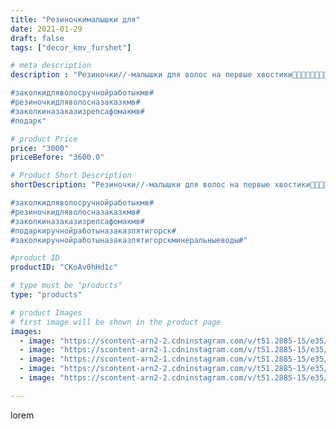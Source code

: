 ```yaml
---
title: "Резиночкималышки для"
date: 2021-01-29
draft: false
tags: ["decor_kmv_furshet"]

# meta description
description : "Резиночки//-малышки для волос на первые хвостики🌸🌸🌺🌺👧🏻👧🏻.

#заколкидляволосручнойработыкмв#
#резиночкидляволосназаказкмв#
#заколкиназаказизрепсафомакмв#
#подарк"

# product Price
price: "3000"
priceBefore: "3600.0"

# Product Short Description
shortDescription: "Резиночки//-малышки для волос на первые хвостики🌸🌸🌺🌺👧🏻👧🏻.

#заколкидляволосручнойработыкмв#
#резиночкидляволосназаказкмв#
#заколкиназаказизрепсафомакмв#
#подаркиручнойработыназаказпятигорск#
#заколкиручнойработыназаказпятигорскминеральныеводы#"

#product ID
productID: "CKoAv0hHd1c"

# type must be "products"
type: "products"

# product Images
# first image will be shown in the product page
images:
  - image: "https://scontent-arn2-2.cdninstagram.com/v/t51.2885-15/e35/p1080x1080/142996122_1075507139617268_193506707444940908_n.jpg?tp=1&_nc_ht=scontent-arn2-2.cdninstagram.com&_nc_cat=108&_nc_ohc=bnin0OQp_V0AX9EMNCo&oh=2717f4a310e6473eeb4d8b73fee8a5f2&oe=6072FB23&ig_cache_key=MjQ5NzI0OTI3NTUyMjQ0NzEwMA%3D%3D.2"
  - image: "https://scontent-arn2-1.cdninstagram.com/v/t51.2885-15/e35/p1080x1080/143656473_243110430658575_4819225380047623659_n.jpg?tp=1&_nc_ht=scontent-arn2-1.cdninstagram.com&_nc_cat=103&_nc_ohc=lnPEPM8e3b0AX9KzJky&oh=f8bfea35b873cc33df1103e694dcf044&oe=60743548&ig_cache_key=MjQ5NzI0OTI3NTUzMDc3MjYwMQ%3D%3D.2"
  - image: "https://scontent-arn2-1.cdninstagram.com/v/t51.2885-15/e35/p1080x1080/143052887_699106574092183_698515561430200960_n.jpg?tp=1&_nc_ht=scontent-arn2-1.cdninstagram.com&_nc_cat=107&_nc_ohc=cNTHptgmRWsAX80uJON&oh=f2982d0b5a012da6b6a926b20dca9b21&oe=60765CE6&ig_cache_key=MjQ5NzI0OTI3NTUzOTIzNDk4OA%3D%3D.2"
  - image: "https://scontent-arn2-2.cdninstagram.com/v/t51.2885-15/e35/p1080x1080/143760247_324718548894752_9127323821467229582_n.jpg?tp=1&_nc_ht=scontent-arn2-2.cdninstagram.com&_nc_cat=108&_nc_ohc=HhRN5aDuHX4AX-1guQx&oh=c00d6d5d63c52d10c05dac2b8ddfc21a&oe=6075314C&ig_cache_key=MjQ5NzI0OTI3NTU0NzUxNDMxNg%3D%3D.2"
  - image: "https://scontent-arn2-2.cdninstagram.com/v/t51.2885-15/e35/p1080x1080/143008083_738237050420753_1176518449118550155_n.jpg?tp=1&_nc_ht=scontent-arn2-2.cdninstagram.com&_nc_cat=105&_nc_ohc=mePrNM8auagAX-SjqLo&oh=14b5d4c39520a3013303c522471b420f&oe=6073521F&ig_cache_key=MjQ5NzI0OTI3NTU1NTk4NzE5Mw%3D%3D.2"

---
```

lorem
